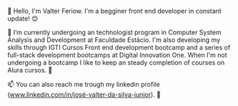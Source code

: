 👋 Hello, I'm Valter Feriow. I'm a begginer front end developer in constant update! 😊 

🌱 I’m currently undergoing an technologist program in Computer System Analysis and Development at Faculdade Estácio. I'm also developing my skills through IGTI Cursos Front end development bootcamp and a series of full-stack development bootcamps at Digital Innovation One. When I'm not undergoing a bootcamp I like to keep an steady completion of courses on Alura cursos. 🌳  

📫 You can also reach me trough my linkedin profile (www.linkedin.com/in/josé-valter-da-silva-junior). 📨

<!---
Feriow/Feriow is a ✨ special ✨ repository because its `README.md` (this file) appears on your GitHub profile.
You can click the Preview link to take a look at your changes.
--->
